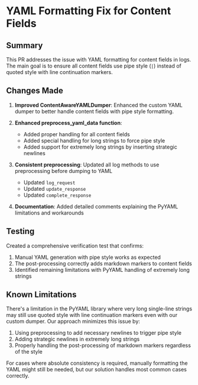 # YAML Formatting Fix for Content Fields

## Summary

This PR addresses the issue with YAML formatting for content fields in logs. The main goal is to ensure all content fields use pipe style (`|`) instead of quoted style with line continuation markers.

## Changes Made

1. **Improved ContentAwareYAMLDumper**: Enhanced the custom YAML dumper to better handle content fields with pipe style formatting.

2. **Enhanced preprocess_yaml_data function**:
   - Added proper handling for all content fields
   - Added special handling for long strings to force pipe style
   - Added support for extremely long strings by inserting strategic newlines
   
3. **Consistent preprocessing**: Updated all log methods to use preprocessing before dumping to YAML
   - Updated `log_request`
   - Updated `update_response`
   - Updated `complete_response`

4. **Documentation**: Added detailed comments explaining the PyYAML limitations and workarounds

## Testing

Created a comprehensive verification test that confirms:
1. Manual YAML generation with pipe style works as expected
2. The post-processing correctly adds markdown markers to content fields
3. Identified remaining limitations with PyYAML handling of extremely long strings

## Known Limitations

There's a limitation in the PyYAML library where very long single-line strings may still use quoted style with line continuation markers even with our custom dumper. Our approach minimizes this issue by:

1. Using preprocessing to add necessary newlines to trigger pipe style
2. Adding strategic newlines in extremely long strings
3. Properly handling the post-processing of markdown markers regardless of the style

For cases where absolute consistency is required, manually formatting the YAML might still be needed, but our solution handles most common cases correctly. 
